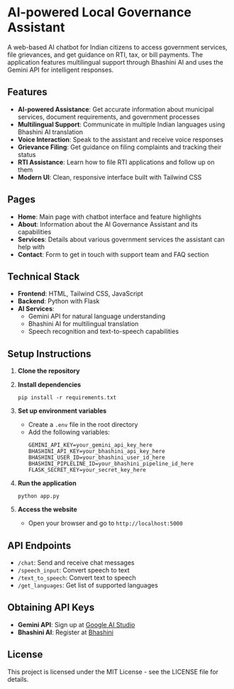 # AI-powered Local Governance Assistant

A web-based AI chatbot for Indian citizens to access government services, file grievances, and get guidance on RTI, tax, or bill payments. The application features multilingual support through Bhashini AI and uses the Gemini API for intelligent responses.

## Features

- **AI-powered Assistance**: Get accurate information about municipal services, document requirements, and government processes
- **Multilingual Support**: Communicate in multiple Indian languages using Bhashini AI translation
- **Voice Interaction**: Speak to the assistant and receive voice responses
- **Grievance Filing**: Get guidance on filing complaints and tracking their status
- **RTI Assistance**: Learn how to file RTI applications and follow up on them
- **Modern UI**: Clean, responsive interface built with Tailwind CSS

## Pages

- **Home**: Main page with chatbot interface and feature highlights
- **About**: Information about the AI Governance Assistant and its capabilities
- **Services**: Details about various government services the assistant can help with
- **Contact**: Form to get in touch with support team and FAQ section

## Technical Stack

- **Frontend**: HTML, Tailwind CSS, JavaScript
- **Backend**: Python with Flask
- **AI Services**: 
  - Gemini API for natural language understanding
  - Bhashini AI for multilingual translation
  - Speech recognition and text-to-speech capabilities

## Setup Instructions

1. **Clone the repository**

2. **Install dependencies**
   ```
   pip install -r requirements.txt
   ```

3. **Set up environment variables**
   - Create a `.env` file in the root directory
   - Add the following variables:
     ```
     GEMINI_API_KEY=your_gemini_api_key_here
     BHASHINI_API_KEY=your_bhashini_api_key_here
     BHASHINI_USER_ID=your_bhashini_user_id_here
     BHASHINI_PIPLELINE_ID=your_bhashini_pipeline_id_here
     FLASK_SECRET_KEY=your_secret_key_here
     ```

4. **Run the application**
   ```
   python app.py
   ```

5. **Access the website**
   - Open your browser and go to `http://localhost:5000`

## API Endpoints

- `/chat`: Send and receive chat messages
- `/speech_input`: Convert speech to text
- `/text_to_speech`: Convert text to speech
- `/get_languages`: Get list of supported languages

## Obtaining API Keys

- **Gemini API**: Sign up at [Google AI Studio](https://ai.google.dev/)
- **Bhashini AI**: Register at [Bhashini](https://bhashini.gov.in/)

## License

This project is licensed under the MIT License - see the LICENSE file for details.
